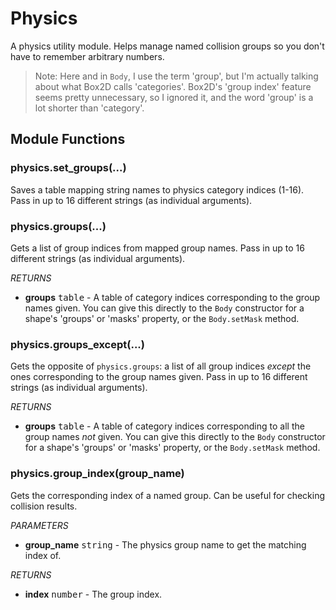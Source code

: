 Physics
=======

A physics utility module. Helps manage named collision groups so you don't have to remember arbitrary numbers.

> Note: Here and in `Body`, I use the term 'group', but I'm actually talking about what Box2D calls 'categories'. Box2D's 'group index' feature seems pretty unnecessary, so I ignored it, and the word 'group' is a lot shorter than 'category'.

Module Functions
----------------

### physics.set_groups(...)
Saves a table mapping string names to physics category indices (1-16). Pass in up to 16 different strings (as individual arguments).

### physics.groups(...)
Gets a list of group indices from mapped group names. Pass in up to 16 different strings (as individual arguments).

_RETURNS_
* __groups__ <kbd>table</kbd> - A table of category indices corresponding to the group names given. You can give this directly to the `Body` constructor for a shape's 'groups' or 'masks' property, or the `Body.setMask` method.

### physics.groups_except(...)
Gets the opposite of `physics.groups`: a list of all group indices _except_ the ones corresponding to the group names given. Pass in up to 16 different strings (as individual arguments).

_RETURNS_
* __groups__ <kbd>table</kbd> - A table of category indices corresponding to all the group names _not_ given. You can give this directly to the `Body` constructor for a shape's 'groups' or 'masks' property, or the `Body.setMask` method.

### physics.group_index(group_name)
Gets the corresponding index of a named group. Can be useful for checking collision results.

_PARAMETERS_
* __group_name__ <kbd>string</kbd> - The physics group name to get the matching index of.

_RETURNS_
* __index__ <kbd>number</kbd> - The group index.
